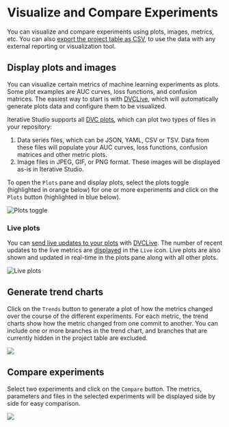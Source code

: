 # Visualize and Compare Experiments

You can visualize and compare experiments using plots, images, metrics, etc. You
can also
[export the project table as CSV](/doc/studio/user-guide/projects-and-experiments/explore-ml-experiments#export-project-data),
to use the data with any external reporting or visualization tool.

## Display plots and images

You can visualize certain metrics of machine learning experiments as plots. Some
plot examples are AUC curves, loss functions, and confusion matrices. The
easiest way to start is with [DVCLive], which will automatically generate plots
data and configure them to be visualized.

Iterative Studio supports all [DVC plots], which can plot two types of files in
your repository:

1. Data series files, which can be JSON, YAML, CSV or TSV. Data from these files
   will populate your AUC curves, loss functions, confusion matrices and other
   metric plots.
2. Image files in JPEG, GIF, or PNG format. These images will be displayed as-is
   in Iterative Studio.

To open the `Plots` pane and display plots, select the plots toggle (highlighted
in orange below) for one or more experiments and click on the `Plots` button
(highlighted in blue below).

![Plots toggle](/img/studio-toggle-plots.png)

### Live plots

You can [send live updates to your plots][live-metrics-and-plots] with
[DVCLive]. The number of recent updates to the live metrics are
[displayed](/doc/studio/user-guide/projects-and-experiments/explore-ml-experiments#git-history-and-live-metrics)
in the `Live` icon. Live plots are also shown and updated in real-time in the
plots pane along with all other plots.

![Live plots](https://static.iterative.ai/img/studio/live-plots.gif)

## Generate trend charts

Click on the `Trends` button to generate a plot of how the metrics changed over
the course of the different experiments. For each metric, the trend charts show
how the metric changed from one commit to another. You can include one or more
branches in the trend chart, and branches that are currently hidden in the
project table are excluded.

![](https://static.iterative.ai/img/studio/trends.png)

## Compare experiments

Select two experiments and click on the `Compare` button. The metrics,
parameters and files in the selected experiments will be displayed side by side
for easy comparison.

![](https://static.iterative.ai/img/studio/compare.png)

[live-metrics-and-plots]:
  /doc/studio/user-guide/projects-and-experiments/live-metrics-and-plots
[dvclive]: /doc/dvclive
[dvc plots]: /doc/user-guide/experiment-management/visualizing-plots
